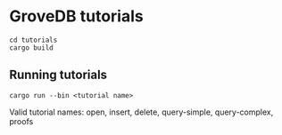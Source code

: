 # GroveDB tutorials

``` shell
cd tutorials
cargo build
```

## Running tutorials

``` shell
cargo run --bin <tutorial name>
```

Valid tutorial names: open, insert, delete, query-simple, query-complex, proofs
